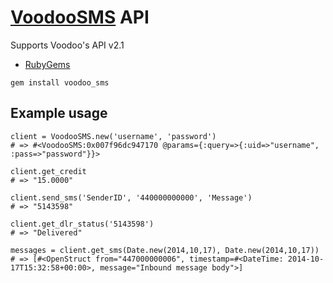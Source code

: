 [VoodooSMS](http://www.voodoosms.com/) API
===============

Supports Voodoo's API v2.1

- [RubyGems](https://rubygems.org/gems/voodoo_sms)

`gem install voodoo_sms`

## Example usage

    client = VoodooSMS.new('username', 'password')
    # => #<VoodooSMS:0x007f96dc947170 @params={:query=>{:uid=>"username", :pass=>"password"}}>

    client.get_credit
    # => "15.0000"

    client.send_sms('SenderID', '440000000000', 'Message')
    # => "5143598"

    client.get_dlr_status('5143598')
    # => "Delivered"

    messages = client.get_sms(Date.new(2014,10,17), Date.new(2014,10,17))
    # => [#<OpenStruct from="447000000006", timestamp=#<DateTime: 2014-10-17T15:32:58+00:00>, message="Inbound message body">]
